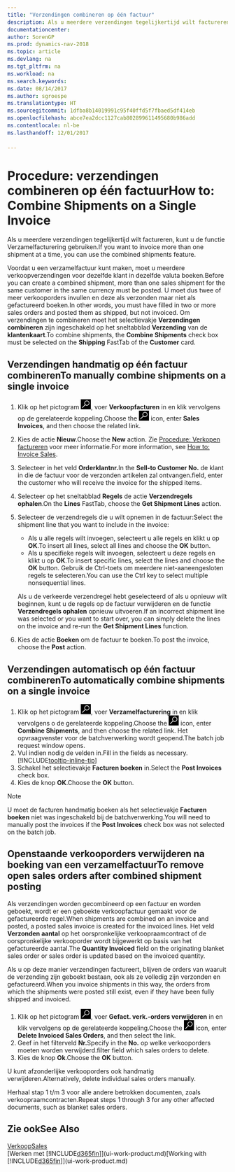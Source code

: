 ```yaml
---
title: "Verzendingen combineren op één factuur"
description: Als u meerdere verzendingen tegelijkertijd wilt factureren, kunt u de functie Verzamelfacturering gebruiken.
documentationcenter: 
author: SorenGP
ms.prod: dynamics-nav-2018
ms.topic: article
ms.devlang: na
ms.tgt_pltfrm: na
ms.workload: na
ms.search.keywords: 
ms.date: 08/14/2017
ms.author: sgroespe
ms.translationtype: HT
ms.sourcegitcommit: 1dfba8b14019991c95f40ffd5f7fbaed5df414eb
ms.openlocfilehash: abce7ea2dcc1127cab802899611495680b986add
ms.contentlocale: nl-be
ms.lasthandoff: 12/01/2017

---
```

# <a name="how-to-combine-shipments-on-a-single-invoice"></a><span data-ttu-id="2322f-103">Procedure: verzendingen combineren op één factuur</span><span class="sxs-lookup"><span data-stu-id="2322f-103">How to: Combine Shipments on a Single Invoice</span></span>
<span data-ttu-id="2322f-104">Als u meerdere verzendingen tegelijkertijd wilt factureren, kunt u de functie Verzamelfacturering gebruiken.</span><span class="sxs-lookup"><span data-stu-id="2322f-104">If you want to invoice more than one shipment at a time, you can use the combined shipments feature.</span></span>  

 <span data-ttu-id="2322f-105">Voordat u een verzamelfactuur kunt maken, moet u meerdere verkoopverzendingen voor dezelfde klant in dezelfde valuta boeken.</span><span class="sxs-lookup"><span data-stu-id="2322f-105">Before you can create a combined shipment, more than one sales shipment for the same customer in the same currency must be posted.</span></span> <span data-ttu-id="2322f-106">U moet dus twee of meer verkooporders invullen en deze als verzonden maar niet als gefactureerd boeken.</span><span class="sxs-lookup"><span data-stu-id="2322f-106">In other words, you must have filled in two or more sales orders and posted them as shipped, but not invoiced.</span></span> <span data-ttu-id="2322f-107">Om verzendingen te combineren moet het selectievakje **Verzendingen combineren** zijn ingeschakeld op het sneltabblad **Verzending** van de **klantenkaart**.</span><span class="sxs-lookup"><span data-stu-id="2322f-107">To combine shipments, the **Combine Shipments** check box must be selected on the **Shipping** FastTab of the **Customer** card.</span></span>  

## <a name="to-manually-combine-shipments-on-a-single-invoice"></a><span data-ttu-id="2322f-108">Verzendingen handmatig op één factuur combineren</span><span class="sxs-lookup"><span data-stu-id="2322f-108">To manually combine shipments on a single invoice</span></span>  
1. <span data-ttu-id="2322f-109">Klik op het pictogram ![Zoeken naar pagina of rapport](media/ui-search/search_small.png "pictogram Zoeken naar pagina of rapport"), voer **Verkoopfacturen** in en klik vervolgens op de gerelateerde koppeling.</span><span class="sxs-lookup"><span data-stu-id="2322f-109">Choose the ![Search for Page or Report](media/ui-search/search_small.png "Search for Page or Report icon") icon, enter **Sales Invoices**, and then choose the related link.</span></span>  
2. <span data-ttu-id="2322f-110">Kies de actie **Nieuw**.</span><span class="sxs-lookup"><span data-stu-id="2322f-110">Choose the **New** action.</span></span> <span data-ttu-id="2322f-111">Zie [Procedure: Verkopen factureren](sales-how-invoice-sales.md) voor meer informatie.</span><span class="sxs-lookup"><span data-stu-id="2322f-111">For more information, see [How to: Invoice Sales](sales-how-invoice-sales.md).</span></span>
3. <span data-ttu-id="2322f-112">Selecteer in het veld **Orderklantnr.**</span><span class="sxs-lookup"><span data-stu-id="2322f-112">In the **Sell-to Customer No.**</span></span> <span data-ttu-id="2322f-113">de klant in die de factuur voor de verzonden artikelen zal ontvangen.</span><span class="sxs-lookup"><span data-stu-id="2322f-113">field, enter the customer who will receive the invoice for the shipped items.</span></span>  
4. <span data-ttu-id="2322f-114">Selecteer op het sneltabblad **Regels** de actie **Verzendregels ophalen**.</span><span class="sxs-lookup"><span data-stu-id="2322f-114">On the **Lines** FastTab, choose the **Get Shipment Lines** action.</span></span>  
5. <span data-ttu-id="2322f-115">Selecteer de verzendregels die u wilt opnemen in de factuur:</span><span class="sxs-lookup"><span data-stu-id="2322f-115">Select the shipment line that you want to include in the invoice:</span></span>  

    - <span data-ttu-id="2322f-116">Als u alle regels wilt invoegen, selecteert u alle regels en klikt u op **OK**.</span><span class="sxs-lookup"><span data-stu-id="2322f-116">To insert all lines, select all lines and choose the **OK** button.</span></span>  
    - <span data-ttu-id="2322f-117">Als u specifieke regels wilt invoegen, selecteert u deze regels en klikt u op **OK**.</span><span class="sxs-lookup"><span data-stu-id="2322f-117">To insert specific lines, select the lines and choose the **OK** button.</span></span> <span data-ttu-id="2322f-118">Gebruik de Ctrl-toets om meerdere niet-aaneengesloten regels te selecteren.</span><span class="sxs-lookup"><span data-stu-id="2322f-118">You can use the Ctrl key to select multiple nonsequential lines.</span></span>  

    <span data-ttu-id="2322f-119">Als u de verkeerde verzendregel hebt geselecteerd of als u opnieuw wilt beginnen, kunt u de regels op de factuur verwijderen en de functie **Verzendregels ophalen** opnieuw uitvoeren.</span><span class="sxs-lookup"><span data-stu-id="2322f-119">If an incorrect shipment line was selected or you want to start over, you can simply delete the lines on the invoice and re-run the **Get Shipment Lines** function.</span></span>  
7. <span data-ttu-id="2322f-120">Kies de actie **Boeken** om de factuur te boeken.</span><span class="sxs-lookup"><span data-stu-id="2322f-120">To post the invoice, choose the **Post** action.</span></span>  

## <a name="to-automatically-combine-shipments-on-a-single-invoice"></a><span data-ttu-id="2322f-121">Verzendingen automatisch op één factuur combineren</span><span class="sxs-lookup"><span data-stu-id="2322f-121">To automatically combine shipments on a single invoice</span></span>  
1. <span data-ttu-id="2322f-122">Klik op het pictogram ![Zoeken naar pagina of rapport](media/ui-search/search_small.png "pictogram Zoeken naar pagina of rapport"), voer **Verzamelfacturering** in en klik vervolgens o de gerelateerde koppeling.</span><span class="sxs-lookup"><span data-stu-id="2322f-122">Choose the ![Search for Page or Report](media/ui-search/search_small.png "Search for Page or Report icon") icon, enter **Combine Shipments**, and then choose the related link.</span></span> <span data-ttu-id="2322f-123">Het opvraagvenster voor de batchverwerking wordt geopend.</span><span class="sxs-lookup"><span data-stu-id="2322f-123">The batch job request window opens.</span></span>  
2. <span data-ttu-id="2322f-124">Vul indien nodig de velden in.</span><span class="sxs-lookup"><span data-stu-id="2322f-124">Fill in the fields as necessary.</span></span> [!INCLUDE[tooltip-inline-tip](includes/tooltip-inline-tip_md.md)]
3. <span data-ttu-id="2322f-125">Schakel het selectievakje **Facturen boeken** in.</span><span class="sxs-lookup"><span data-stu-id="2322f-125">Select the **Post Invoices** check box.</span></span>  
4.  <span data-ttu-id="2322f-126">Kies de knop **OK**.</span><span class="sxs-lookup"><span data-stu-id="2322f-126">Choose the **OK** button.</span></span>  

> [!NOTE]  
>  <span data-ttu-id="2322f-127">U moet de facturen handmatig boeken als het selectievakje **Facturen boeken** niet was ingeschakeld bij de batchverwerking.</span><span class="sxs-lookup"><span data-stu-id="2322f-127">You will need to manually post the invoices if the **Post Invoices** check box was not selected on the batch job.</span></span>  

## <a name="to-remove-open-sales-orders-after-combined-shipment-posting"></a><span data-ttu-id="2322f-128">Openstaande verkooporders verwijderen na boeking van een verzamelfactuur</span><span class="sxs-lookup"><span data-stu-id="2322f-128">To remove open sales orders after combined shipment posting</span></span> 
<span data-ttu-id="2322f-129">Als verzendingen worden gecombineerd op een factuur en worden geboekt, wordt er een geboekte verkoopfactuur gemaakt voor de gefactureerde regel.</span><span class="sxs-lookup"><span data-stu-id="2322f-129">When shipments are combined on an invoice and posted, a posted sales invoice is created for the invoiced lines.</span></span> <span data-ttu-id="2322f-130">Het veld **Verzonden aantal** op het oorspronkelijke verkoopraamcontract of de oorspronkelijke verkooporder wordt bijgewerkt op basis van het gefactureerde aantal.</span><span class="sxs-lookup"><span data-stu-id="2322f-130">The **Quantity Invoiced** field on the originating blanket sales order or sales order is updated based on the invoiced quantity.</span></span>  

<span data-ttu-id="2322f-131">Als u op deze manier verzendingen factureert, blijven de orders van waaruit de verzending zijn geboekt bestaan, ook als ze volledig zijn verzonden en gefactureerd.</span><span class="sxs-lookup"><span data-stu-id="2322f-131">When you invoice shipments in this way, the orders from which the shipments were posted still exist, even if they have been fully shipped and invoiced.</span></span>   

1. <span data-ttu-id="2322f-132">Klik op het pictogram ![Zoeken naar pagina of rapport](media/ui-search/search_small.png "pictogram Zoeken naar pagina of rapport"), voer **Gefact. verk.-orders verwijderen** in en klik vervolgens op de gerelateerde koppeling.</span><span class="sxs-lookup"><span data-stu-id="2322f-132">Choose the ![Search for Page or Report](media/ui-search/search_small.png "Search for Page or Report icon") icon, enter **Delete Invoiced Sales Orders**, and then select the link.</span></span>  
2. <span data-ttu-id="2322f-133">Geef in het filterveld **Nr.**</span><span class="sxs-lookup"><span data-stu-id="2322f-133">Specify in the **No.**</span></span> <span data-ttu-id="2322f-134">op welke verkooporders moeten worden verwijderd.</span><span class="sxs-lookup"><span data-stu-id="2322f-134">filter field which sales orders to delete.</span></span>  
3. <span data-ttu-id="2322f-135">Kies de knop **Ok**.</span><span class="sxs-lookup"><span data-stu-id="2322f-135">Choose the **OK** button.</span></span>  

<span data-ttu-id="2322f-136">U kunt afzonderlijke verkooporders ook handmatig verwijderen.</span><span class="sxs-lookup"><span data-stu-id="2322f-136">Alternatively, delete individual sales orders manually.</span></span>  

<span data-ttu-id="2322f-137">Herhaal stap 1 t/m 3 voor alle andere betrokken documenten, zoals verkoopraamcontracten.</span><span class="sxs-lookup"><span data-stu-id="2322f-137">Repeat steps 1 through 3 for any other affected documents, such as blanket sales orders.</span></span>

## <a name="see-also"></a><span data-ttu-id="2322f-138">Zie ook</span><span class="sxs-lookup"><span data-stu-id="2322f-138">See Also</span></span>  
[<span data-ttu-id="2322f-139">Verkoop</span><span class="sxs-lookup"><span data-stu-id="2322f-139">Sales</span></span>](sales-manage-sales.md)  
<span data-ttu-id="2322f-140">[Werken met [!INCLUDE[d365fin](includes/d365fin_md.md)]](ui-work-product.md)</span><span class="sxs-lookup"><span data-stu-id="2322f-140">[Working with [!INCLUDE[d365fin](includes/d365fin_md.md)]](ui-work-product.md)</span></span>


